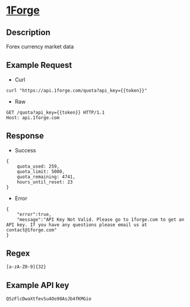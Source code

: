 # [1Forge](https://1forge.com/api)

## __Description__
Forex currency market data

## __Example Request__
* Curl
```
curl "https://api.1forge.com/quota?api_key={{token}}"
```

* Raw
```
GET /quota?api_key={{token}} HTTP/1.1
Host: api.1forge.com
```

## __Response__
* Success
```
{
    quota_used: 259,
    quota_limit: 5000,
    quota_remaining: 4741,
    hours_until_reset: 23
}
```
* Error
```
{
    "error":true,
    "message":"API Key Not Valid. Please go to 1forge.com to get an API key. If you have any questions please email us at contact@1forge.com"
}
```
## __Regex__
```
[a-zA-Z0-9]{32}
```

## __Example API key__
```
QSzFlcDwaXtfevSu4Oo98AsJb4fKMGio
```
